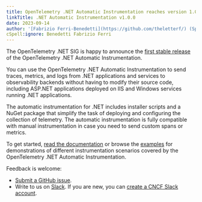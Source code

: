 ```yaml
---
title: OpenTelemetry .NET Automatic Instrumentation reaches version 1.0.0
linkTitle: .NET Automatic Instrumentation v1.0.0
date: 2023-09-14
author: '[Fabrizio Ferri-Benedetti](https://github.com/theletterf/) (Splunk)'
cSpell:ignore: Benedetti Fabrizio Ferri
---
```


The OpenTelemetry .NET SIG is happy to announce the
[first stable release](https://github.com/open-telemetry/opentelemetry-dotnet-instrumentation/releases/tag/v1.0.0)
of the OpenTelemetry .NET Automatic Instrumentation.

You can use the OpenTelemetry .NET Automatic Instrumentation to send traces,
metrics, and logs from .NET applications and services to observability backends
without having to modify their source code, including ASP.NET applications
deployed on IIS and Windows services running .NET applications.

The automatic instrumentation for .NET includes installer scripts and a NuGet
package that simplify the task of deploying and configuring the collection of
telemetry. The automatic instrumentation is fully compatible with manual
instrumentation in case you need to send custom spans or metrics.

To get started, [read the documentation](/docs/zero-code/net) or browse the
[examples](https://github.com/open-telemetry/opentelemetry-dotnet-instrumentation/tree/main/examples)
for demonstrations of different instrumentation scenarios covered by the
OpenTelemetry .NET Automatic Instrumentation.

Feedback is welcome:

- [Submit a GitHub issue](https://github.com/open-telemetry/opentelemetry-dotnet-instrumentation/issues/new).
- Write to us on [Slack](https://cloud-native.slack.com/archives/C01NR1YLSE7).
  If you are new, you can [create a CNCF Slack account](https://slack.cncf.io/).
